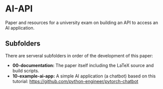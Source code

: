 # AI-API

Paper and resources for a university exam on building an API to access an AI application.

## Subfolders

There are serveral subfolders in order of the development of this paper:

- **00-documentation:** The paper itself including the LaTeX source and build scripts.
- **10-example-ai-app:** A simple AI application (a chatbot) based on this tutorial: <https://github.com/python-engineer/pytorch-chatbot>

